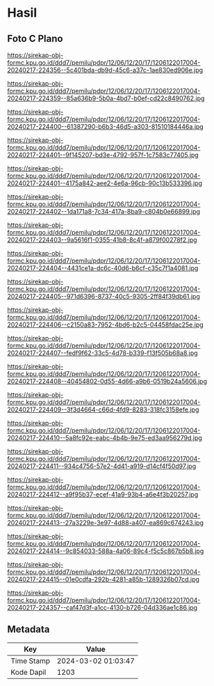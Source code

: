 # Hasil

## Foto C Plano

https://sirekap-obj-formc.kpu.go.id/ddd7/pemilu/pdpr/12/06/12/20/17/1206122017004-20240217-224356--5c401bda-db9d-45c6-a37c-1ae830ed906e.jpg

https://sirekap-obj-formc.kpu.go.id/ddd7/pemilu/pdpr/12/06/12/20/17/1206122017004-20240217-224359--85a636b9-5b0a-4bd7-b0ef-cd22c8490762.jpg

https://sirekap-obj-formc.kpu.go.id/ddd7/pemilu/pdpr/12/06/12/20/17/1206122017004-20240217-224400--61387290-b6b3-46d5-a303-81510184446a.jpg

https://sirekap-obj-formc.kpu.go.id/ddd7/pemilu/pdpr/12/06/12/20/17/1206122017004-20240217-224401--9f145207-bd3e-4792-957f-1c7583c77405.jpg

https://sirekap-obj-formc.kpu.go.id/ddd7/pemilu/pdpr/12/06/12/20/17/1206122017004-20240217-224401--4175a842-aee2-4e6a-96cb-90c13b533396.jpg

https://sirekap-obj-formc.kpu.go.id/ddd7/pemilu/pdpr/12/06/12/20/17/1206122017004-20240217-224402--1da171a8-7c34-417a-8ba9-c804b0e66899.jpg

https://sirekap-obj-formc.kpu.go.id/ddd7/pemilu/pdpr/12/06/12/20/17/1206122017004-20240217-224403--9a5616f1-0355-41b8-8c4f-a879f00278f2.jpg

https://sirekap-obj-formc.kpu.go.id/ddd7/pemilu/pdpr/12/06/12/20/17/1206122017004-20240217-224404--4431ce1a-dc6c-40d6-b6cf-c35c7f1a4081.jpg

https://sirekap-obj-formc.kpu.go.id/ddd7/pemilu/pdpr/12/06/12/20/17/1206122017004-20240217-224405--971d6396-8737-40c5-9305-2ff84f39db61.jpg

https://sirekap-obj-formc.kpu.go.id/ddd7/pemilu/pdpr/12/06/12/20/17/1206122017004-20240217-224406--c2150a83-7952-4bd6-b2c5-04458fdac25e.jpg

https://sirekap-obj-formc.kpu.go.id/ddd7/pemilu/pdpr/12/06/12/20/17/1206122017004-20240217-224407--fedf9f62-33c5-4d78-b339-f13f505b68a8.jpg

https://sirekap-obj-formc.kpu.go.id/ddd7/pemilu/pdpr/12/06/12/20/17/1206122017004-20240217-224408--40454802-0d55-4d66-a9b6-0519b24a5606.jpg

https://sirekap-obj-formc.kpu.go.id/ddd7/pemilu/pdpr/12/06/12/20/17/1206122017004-20240217-224409--3f3d4664-c66d-4fd9-8283-318fc3158efe.jpg

https://sirekap-obj-formc.kpu.go.id/ddd7/pemilu/pdpr/12/06/12/20/17/1206122017004-20240217-224410--5a8fc92e-eabc-4b4b-9e75-ed3aa956279d.jpg

https://sirekap-obj-formc.kpu.go.id/ddd7/pemilu/pdpr/12/06/12/20/17/1206122017004-20240217-224411--934c4756-57e2-4d41-a919-d14cf4f50d97.jpg

https://sirekap-obj-formc.kpu.go.id/ddd7/pemilu/pdpr/12/06/12/20/17/1206122017004-20240217-224412--a9f95b37-ecef-41a9-93b4-a6e4f3b20257.jpg

https://sirekap-obj-formc.kpu.go.id/ddd7/pemilu/pdpr/12/06/12/20/17/1206122017004-20240217-224413--27a3229e-3e97-4d88-a407-ea869c674243.jpg

https://sirekap-obj-formc.kpu.go.id/ddd7/pemilu/pdpr/12/06/12/20/17/1206122017004-20240217-224414--9c854033-588a-4a06-89c4-f5c5c867b5b8.jpg

https://sirekap-obj-formc.kpu.go.id/ddd7/pemilu/pdpr/12/06/12/20/17/1206122017004-20240217-224415--01e0cdfa-292b-4281-a85b-1289326b07cd.jpg

https://sirekap-obj-formc.kpu.go.id/ddd7/pemilu/pdpr/12/06/12/20/17/1206122017004-20240217-224357--caf47d3f-a1cc-4130-b726-04d336ae1c86.jpg


## Metadata

| Key        | Value               |
| ---------- | ------------------- |
| Time Stamp | 2024-03-02 01:03:47 |
| Kode Dapil | 1203                |



